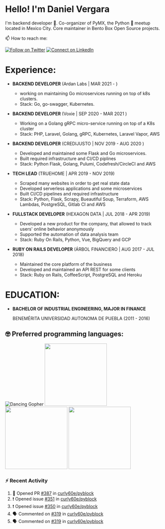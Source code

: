 # Hello! I'm Daniel Vergara

I'm backend developer :robot:. Co-organizer of PyMX, the Python :snake: meetup located in Mexico City. Core maintainer in Bento Box Open Source projects.

📫 How to reach me:

[![Follow on Twitter](https://img.shields.io/badge/--twitter?label=Twitter&logo=Twitter&style=social)](https://twitter.com/__danvergara__) [![Connect on LinkedIn](https://img.shields.io/badge/--linkedin?label=LinkedIn&logo=LinkedIn&style=social)](https://www.linkedin.com/in/daniel-omar-vergara-pérez-2b5471159)

# Experience:

* **BACKEND DEVELOPER**
    (Ardan Labs | MAR 2021 - )
    * working on maintaining Go microservices running on top of k8s clusters.
    * Stack: Go, go-swagger, Kubernetes.

* **BACKEND DEVELOPER**
    (Voxie | SEP 2020 - MAR 2021 )
    * Working on a Golang gRPC micro-service running on top of a K8s cluster
    * Stack: PHP, Laravel, Golang, gRPC, Kubernetes, Laravel Vapor, AWS

* **BACKEND DEVELOPER**
    (CREDIJUSTO | NOV 2019 - AUG 2020 )
    * Developed and maintained some Flask and Go microservices.
    * Built required infrastructure and CI/CD piplines
    * Stack: Python Flask, Golang, Pulumi, Codefresh/CircleCI and AWS

* **TECH LEAD**
    (TRUEHOME | APR 2019 - NOV 2019)
    * Scraped many websites in order to get real state data
    * Developed serverless applications and some microservices
    * Built CI/CD pipelines and required infrastructure
    * Stack: Python, Flask, Scrapy, Bueautiful Soup, Terraform, AWS Lambdas, PostgreSQL, Gitlab CI and AWS

* **FULLSTACK DEVELOPER**
    (HEXAGON DATA | JUL 2018 - APR 2019)
    * Developed a new product for the company, that allowed to track users' online behavior anonymously
    * Supported the automation of data analysis team
    * Stack: Ruby On Rails, Python, Vue, BigQuery and GCP

* **RUBY ON RAILS DEVELOPER**
    (ÁRBOL FINANCIERO | AUG 2017 - JUL 2018)
    * Maintained the core platform of the business
    * Developed and maintained an API REST for some clients
    * Stack: Ruby on Rails, CoffeeScript, PostgreSQL and Heroku

# EDUCATION:

* **BACHELOR OF INDUSTRIAL ENGINEERING, MAJOR IN FINANCE**

  BENEMÉRITA UNIVERSIDAD AUTONOMA DE PUEBLA (2011 - 2016)

## :nerd_face: Preferred programming languages:

![Dancing Gopher](http://static.velvetcache.org/pages/2018/06/13/party-gopher/dancing-gopher.gif)
<img src="https://media.giphy.com/media/KAq5w47R9rmTuvWOWa/giphy.gif" width="200" height="200"/>
<img src="https://upload.wikimedia.org/wikipedia/commons/7/73/Ruby_logo.svg" width="200" height="200"/>
<img src="https://upload.wikimedia.org/wikipedia/commons/6/6a/JavaScript-logo.png" width="200" height="200">

### :zap: Recent Activity

<!--START_SECTION:activity-->
1. 💪 Opened PR [#387](https://github.com/curly60e/pyblock/pull/387) in [curly60e/pyblock](https://github.com/curly60e/pyblock)
2. ❗️ Opened issue [#351](https://github.com/curly60e/pyblock/issues/351) in [curly60e/pyblock](https://github.com/curly60e/pyblock)
3. ❗️ Opened issue [#350](https://github.com/curly60e/pyblock/issues/350) in [curly60e/pyblock](https://github.com/curly60e/pyblock)
4. 🗣 Commented on [#319](https://github.com/curly60e/pyblock/issues/319) in [curly60e/pyblock](https://github.com/curly60e/pyblock)
5. 🗣 Commented on [#319](https://github.com/curly60e/pyblock/issues/319) in [curly60e/pyblock](https://github.com/curly60e/pyblock)
<!--END_SECTION:activity-->
